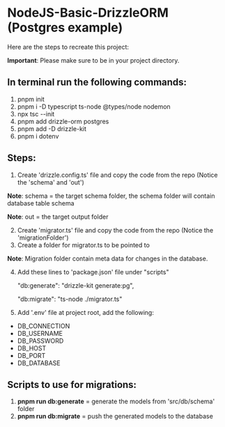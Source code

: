 # NodeJS-Basic-DrizzleORM (Postgres example)

Here are the steps to recreate this project: 

**Important**: Please make sure to be in your project directory.

## In terminal run the following commands:
1. pnpm init
2. pnpm i -D typescript ts-node @types/node nodemon
3. npx tsc --init
4. pnpm add drizzle-orm postgres
5. pnpm add -D drizzle-kit
6. pnpm i dotenv

## Steps:
1. Create 'drizzle.config.ts' file and copy the code from the repo (Notice the 'schema' and 'out')

**Note**: schema = the target schema folder, the schema folder will contain database table schema

**Note**: out = the target output folder

2. Create 'migrator.ts' file and copy the code from the repo (Notice the 'migrationFolder')
3. Create a folder for migrator.ts to be pointed to

**Note**: Migration folder contain meta data for changes in the database.

4. Add these lines to 'package.json' file under "scripts"
   
    "db:generate": "drizzle-kit generate:pg",
   
    "db:migrate": "ts-node ./migrator.ts"

5. Add '.env' file at project root, add the following:
- DB_CONNECTION
- DB_USERNAME
- DB_PASSWORD
- DB_HOST
- DB_PORT
- DB_DATABASE

## Scripts to use for migrations:
1. **pnpm run db:generate** = generate the models from 'src/db/schema' folder
2. **pnpm run db:migrate** = push the generated models to the database


